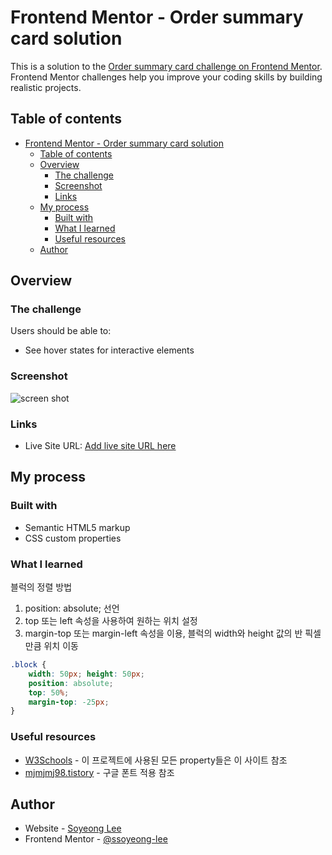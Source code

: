 # Frontend Mentor - Order summary card solution

This is a solution to the [Order summary card challenge on Frontend Mentor](https://www.frontendmentor.io/challenges/order-summary-component-QlPmajDUj). Frontend Mentor challenges help you improve your coding skills by building realistic projects. 

## Table of contents

- [Frontend Mentor - Order summary card solution](#frontend-mentor---order-summary-card-solution)
  - [Table of contents](#table-of-contents)
  - [Overview](#overview)
    - [The challenge](#the-challenge)
    - [Screenshot](#screenshot)
    - [Links](#links)
  - [My process](#my-process)
    - [Built with](#built-with)
    - [What I learned](#what-i-learned)
    - [Useful resources](#useful-resources)
  - [Author](#author)

## Overview

### The challenge

Users should be able to:

- See hover states for interactive elements

### Screenshot
![screen shot]()



### Links

- Live Site URL: [Add live site URL here](https://your-live-site-url.com)

## My process

### Built with

- Semantic HTML5 markup
- CSS custom properties


### What I learned

블럭의 정렬 방법
1. position: absolute; 선언
2. top 또는 left 속성을 사용하여 원하는 위치 설정
3. margin-top 또는 margin-left 속성을 이용, 블럭의 width와 height 값의 반 픽셀만큼 위치 이동 

```css
.block {
    width: 50px; height: 50px;
    position: absolute;
    top: 50%;
    margin-top: -25px; 
}
```

### Useful resources

- [W3Schools](https://www.w3schools.com/) - 이 프로젝트에 사용된 모든 property들은 이 사이트 참조
- [mjmjmj98.tistory](https://mjmjmj98.tistory.com/17) - 구글 폰트 적용 참조

## Author

- Website - [Soyeong Lee](https://github.com/ssoyeong-lee)
- Frontend Mentor - [@ssoyeong-lee](https://www.frontendmentor.io/profile/ssoyeong-lee)
